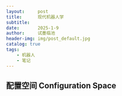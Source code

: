 ```yaml
---
layout:     post
title:      现代机器人学
subtitle:   
date:       2025-1-9
author:     试墨临池
header-img: img/post_default.jpg
catalog: true
tags:
    - 机器人
    - 笔记
---
```

## 配置空间 Configuration Space